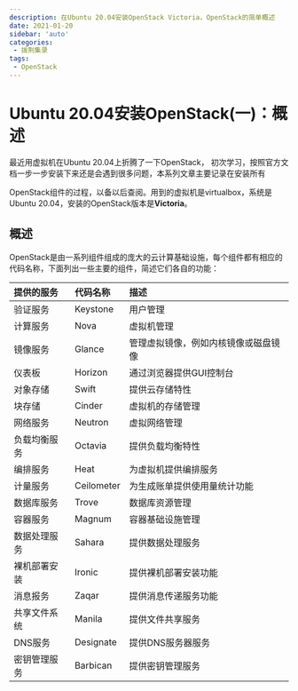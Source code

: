 ```yaml
---
description: 在Ubuntu 20.04安装OpenStack Victoria，OpenStack的简单概述
date: 2021-01-20
sidebar: 'auto'
categories:
 - 拨荆集录
tags:
 - OpenStack
---
```


# Ubuntu 20.04安装OpenStack(一)：概述

最近用虚拟机在Ubuntu 20.04上折腾了一下OpenStack， 初次学习，按照官方文档一步一步安装下来还是会遇到很多问题，本系列文章主要记录在安装所有

OpenStack组件的过程，以备以后查阅。用到的虚拟机是virtualbox，系统是Ubuntu 20.04，安装的OpenStack版本是**Victoria**。

## 概述

OpenStack是由一系列组件组成的庞大的云计算基础设施，每个组件都有相应的代码名称，下面列出一些主要的组件，简述它们各自的功能：

| 提供的服务   | 代码名称   | 描述                                 |
| :----------- | :--------- | :----------------------------------- |
| 验证服务     | Keystone   | 用户管理                             |
| 计算服务     | Nova       | 虚拟机管理                           |
| 镜像服务     | Glance     | 管理虚拟镜像，例如内核镜像或磁盘镜像 |
| 仪表板       | Horizon    | 通过浏览器提供GUI控制台              |
| 对象存储     | Swift      | 提供云存储特性                       |
| 块存储       | Cinder     | 虚拟机的存储管理                     |
| 网络服务     | Neutron    | 虚拟网络管理                         |
| 负载均衡服务 | Octavia    | 提供负载均衡特性                     |
| 编排服务     | Heat       | 为虚拟机提供编排服务                 |
| 计量服务     | Ceilometer | 为生成账单提供使用量统计功能         |
| 数据库服务   | Trove      | 数据库资源管理                       |
| 容器服务     | Magnum     | 容器基础设施管理                     |
| 数据处理服务 | Sahara     | 提供数据处理服务                     |
| 裸机部署安装 | Ironic     | 提供裸机部署安装功能                 |
| 消息报务     | Zaqar      | 提供消息传递服务功能                 |
| 共享文件系统 | Manila     | 提供文件共享服务                     |
| DNS服务      | Designate  | 提供DNS服务器服务                    |
| 密钥管理服务 | Barbican   | 提供密钥管理服务                     |

